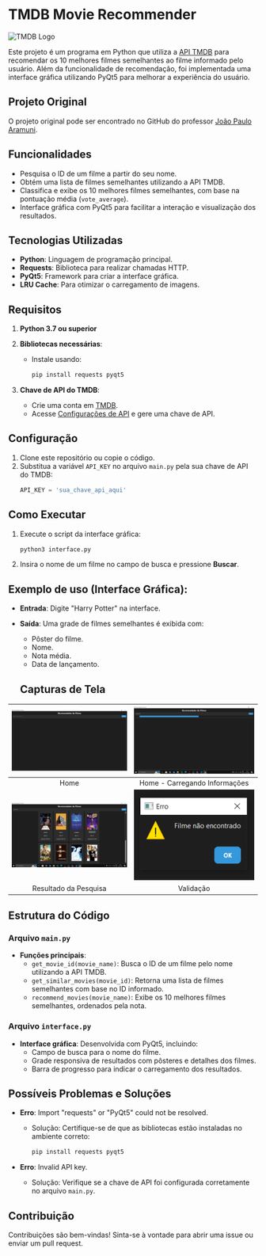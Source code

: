 # TMDB Movie Recommender

![TMDB Logo](https://www.themoviedb.org/assets/2/v4/logos/v2/blue_long_1-8ba2ac31f354005783fab473602c34c3f4fd207150182061e425d366e4f34596.svg)

Este projeto é um programa em Python que utiliza a [API TMDB](https://www.themoviedb.org/) para recomendar os 10 melhores filmes semelhantes ao filme informado pelo usuário. Além da funcionalidade de recomendação, foi implementada uma interface gráfica utilizando PyQt5 para melhorar a experiência do usuário.

## Projeto Original
O projeto original pode ser encontrado no GitHub do professor [João Paulo Aramuni](https://github.com/joaopauloaramuni/python/tree/main/PROJETOS/Projeto%20MoviesWithTMDBApi). 

## Funcionalidades

- Pesquisa o ID de um filme a partir do seu nome.
- Obtém uma lista de filmes semelhantes utilizando a API TMDB.
- Classifica e exibe os 10 melhores filmes semelhantes, com base na pontuação média (`vote_average`).
- Interface gráfica com PyQt5 para facilitar a interação e visualização dos resultados.

## Tecnologias Utilizadas

- **Python**: Linguagem de programação principal.
- **Requests**: Biblioteca para realizar chamadas HTTP.
- **PyQt5**: Framework para criar a interface gráfica.
- **LRU Cache**: Para otimizar o carregamento de imagens.

## Requisitos

1. **Python 3.7 ou superior**
2. **Bibliotecas necessárias**:
   - Instale usando:
     ```bash
     pip install requests pyqt5
     ```

3. **Chave de API do TMDB**:
   - Crie uma conta em [TMDB](https://www.themoviedb.org/).
   - Acesse [Configurações de API](https://www.themoviedb.org/settings/api) e gere uma chave de API.

## Configuração

1. Clone este repositório ou copie o código.
2. Substitua a variável `API_KEY` no arquivo `main.py` pela sua chave de API do TMDB:
   ```python
   API_KEY = 'sua_chave_api_aqui'
   ```

## Como Executar

1. Execute o script da interface gráfica:
   ```bash
   python3 interface.py
   ```
2. Insira o nome de um filme no campo de busca e pressione **Buscar**.

## Exemplo de uso (Interface Gráfica):

- **Entrada**: Digite "Harry Potter" na interface.
- **Saída**: Uma grade de filmes semelhantes é exibida com:
  - Pôster do filme.
  - Nome.
  - Nota média.
  - Data de lançamento.

  ## Capturas de Tela

| <img src="imgs/home.png" width="500px" alt="Tela Inicial"> | <img src="imgs/barra-progresso.png" width="500px" alt="Barra de Progresso"> |
|:----------------------------------------------------------:|:---------------------------------------------------------:|
|                          Home                              |                        Home - Carregando Informações                         |
| <img src="imgs/resultado-pesquisa.png" width="500px" alt="Download">    | <img src="imgs/validacao-filme.png" width="500px" alt="Download">  |
|                        Resultado da Pesquisa                            |                         Validação                          |

## Estrutura do Código

### Arquivo `main.py`

- **Funções principais**:
  - `get_movie_id(movie_name)`: Busca o ID de um filme pelo nome utilizando a API TMDB.
  - `get_similar_movies(movie_id)`: Retorna uma lista de filmes semelhantes com base no ID informado.
  - `recommend_movies(movie_name)`: Exibe os 10 melhores filmes semelhantes, ordenados pela nota.

### Arquivo `interface.py`

- **Interface gráfica**: Desenvolvida com PyQt5, incluindo:
  - Campo de busca para o nome do filme.
  - Grade responsiva de resultados com pôsteres e detalhes dos filmes.
  - Barra de progresso para indicar o carregamento dos resultados.

## Possíveis Problemas e Soluções

- **Erro**: Import "requests" or "PyQt5" could not be resolved.
  - Solução: Certifique-se de que as bibliotecas estão instaladas no ambiente correto:
    ```bash
    pip install requests pyqt5
    ```

- **Erro**: Invalid API key.
  - Solução: Verifique se a chave de API foi configurada corretamente no arquivo `main.py`.

## Contribuição

Contribuições são bem-vindas! Sinta-se à vontade para abrir uma issue ou enviar um pull request.
